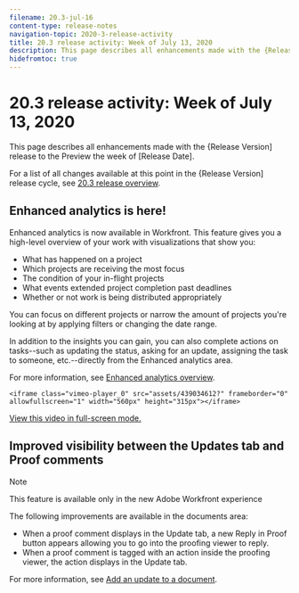 ```yaml
---
filename: 20.3-jul-16
content-type: release-notes
navigation-topic: 2020-3-release-activity
title: 20.3 release activity: Week of July 13, 2020
description: This page describes all enhancements made with the {Release Version] release to the Preview the week of [Release Date]. These enhancements will be made available in the Production environment the week of May 11, 2020.
hidefromtoc: true
---
```


# 20.3 release activity:&nbsp;Week of July 13, 2020

This page describes all enhancements made with the {Release Version] release to the Preview the week of [Release Date].

<!--
<MadCap:conditionalText data-mc-conditions="QuicksilverOrClassic.Draft mode">
These enhancements will be made available in the Production environment the week of May 11, 2020.
</MadCap:conditionalText>
-->

For a list of all changes available at this point in the {Release Version] release cycle, see [20.3 release overview](../../../product-announcements/product-releases/20.3-release-activity/20.3-release-overview.md).

## Enhanced analytics is here!

Enhanced analytics is now available in Workfront. This feature gives you a high-level overview of your work with visualizations that show you:

* What has happened on a project
* Which projects are receiving the most focus
* The condition of your in-flight projects
* What events extended project completion past deadlines
* Whether or not work is being distributed appropriately

You can focus on different projects or narrow the amount of projects you're looking at by applying filters or changing the date range.

In addition to the insights you can gain, you can also complete actions on tasks--such as updating the status, asking for an update, assigning the task to someone, etc.--directly from the Enhanced analytics area.

For more information, see [Enhanced analytics overview](../../../enhanced-analytics/enhanced-analytics-overview.md).

```<iframe class="vimeo-player_0" src="assets/439034612?" frameborder="0" allowfullscreen="1" width="560px" height="315px"></iframe>```

[View this video in full-screen mode.](https://vimeo.com/439034612/2a36ac08b8)

## Improved visibility between the Updates tab and Proof comments

>[!NOTE]
>
>This feature is available only in the new Adobe Workfront experience

The following improvements are available in the documents area:

* When a proof comment displays in the Update tab, a new Reply in Proof button appears allowing you to go into the proofing viewer to reply.
* When a proof comment is tagged with an action inside the proofing viewer, the action displays in the Update tab.

For more information, see [Add an update to a document](../../../documents/managing-documents/add-update-documents.md).
